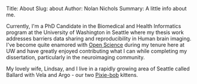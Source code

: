 Title: About
Slug: about
Author: Nolan Nichols
Summary: A little info about me.

Currently, I'm a PhD Candidate in the Biomedical and Health Informatics program at the University of Washington in Seattle where my thesis work addresses barriers data sharing and reproducibility in Human brain imaging. I've become quite enamored with [Open Science](http://en.wikipedia.org/wiki/Open_science) during my tenure here at UW and have greatly enjoyed contributing what I can while completing my dissertation, particularly in the neuroimaging community.

My lovely wife, Lindsay, and I live in a rapidly growing area of Seattle called Ballard with Vela and Argo - our two [Pixie-bob](http://en.wikipedia.org/wiki/Pixie-bob) kittens.
